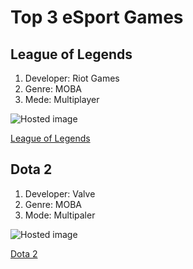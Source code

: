 # Top 3 eSport Games

## League of Legends
1. Developer: Riot Games
2. Genre: MOBA
3. Mede: Multiplayer

![Hosted image](https://en.wikipedia.org/wiki/File:League_of_Legends_logo_2019.png "League of Legends")

[League of Legends](https://na.leagueoflegends.com/en-us/ "League of Legends")


## Dota 2
1. Developer: Valve 
2. Genre: MOBA
3. Mode: Multipaler

![Hosted image](https://en.wikipedia.org/wiki/File:Dota_2_(Steam_2019).jpg "Dota 2")

[Dota 2](http://blog.dota2.com/?l=english "Dota 2")
